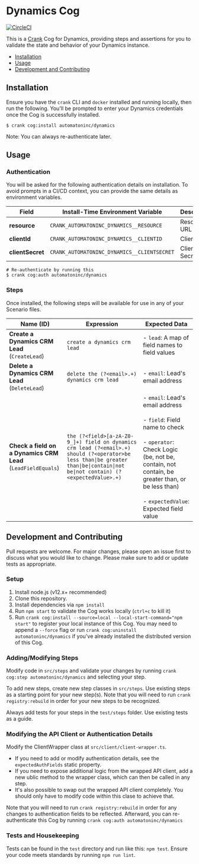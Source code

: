 # Dynamics Cog

[![CircleCI](https://circleci.com/gh/run-crank/cog-dynamics/tree/master.svg?style=svg)](https://circleci.com/gh/run-crank/cog-dynamics/tree/master)

This is a [Crank][what-is-crank] Cog for Dynamics, providing
steps and assertions for you to validate the state and behavior of your
Dynamics instance.

* [Installation](#installation)
* [Usage](#usage)
* [Development and Contributing](#development-and-contributing)

## Installation

Ensure you have the `crank` CLI and `docker` installed and running locally,
then run the following.  You'll be prompted to enter your Dynamics
credentials once the Cog is successfully installed.

```shell-session
$ crank cog:install automatoninc/dynamics
```

Note: You can always re-authenticate later.

## Usage

### Authentication
<!-- run `crank cog:readme automatoninc/dynamics` to update -->
<!-- authenticationDetails -->
You will be asked for the following authentication details on installation. To avoid prompts in a CI/CD context, you can provide the same details as environment variables.

| Field | Install-Time Environment Variable | Description |
| --- | --- | --- |
| **resource** | `CRANK_AUTOMATONINC_DYNAMICS__RESOURCE` | Resource URL |
| **clientId** | `CRANK_AUTOMATONINC_DYNAMICS__CLIENTID` | Client Id |
| **clientSecret** | `CRANK_AUTOMATONINC_DYNAMICS__CLIENTSECRET` | Client Secret |

```shell-session
# Re-authenticate by running this
$ crank cog:auth automatoninc/dynamics
```
<!-- authenticationDetailsEnd -->

### Steps
Once installed, the following steps will be available for use in any of your
Scenario files.

<!-- run `crank cog:readme automatoninc/dynamics` to update -->
<!-- stepDetails -->
| Name (ID) | Expression | Expected Data |
| --- | --- | --- |
| **Create a Dynamics CRM Lead**<br>(`CreateLead`) | `create a dynamics crm lead` | - `lead`: A map of field names to field values |
| **Delete a Dynamics CRM Lead**<br>(`DeleteLead`) | `delete the (?<email>.+) dynamics crm lead` | - `email`: Lead's email address |
| **Check a field on a Dynamics CRM Lead**<br>(`LeadFieldEquals`) | `the (?<field>[a-zA-Z0-9_]+) field on dynamics crm lead (?<email>.+) should (?<operator>be less than\|be greater than\|be\|contain\|not be\|not contain) (?<expectedValue>.+)` | - `email`: Lead's email address <br><br>- `field`: Field name to check <br><br>- `operator`: Check Logic (be, not be, contain, not contain, be greater than, or be less than) <br><br>- `expectedValue`: Expected field value |
<!-- stepDetailsEnd -->

## Development and Contributing
Pull requests are welcome. For major changes, please open an issue first to
discuss what you would like to change. Please make sure to add or update tests
as appropriate.

### Setup

1. Install node.js (v12.x+ recommended)
2. Clone this repository.
3. Install dependencies via `npm install`
4. Run `npm start` to validate the Cog works locally (`ctrl+c` to kill it)
5. Run `crank cog:install --source=local --local-start-command="npm start"` to
   register your local instance of this Cog. You may need to append a `--force`
   flag or run `crank cog:uninstall automatoninc/dynamics` if you've already
   installed the distributed version of this Cog.

### Adding/Modifying Steps
Modify code in `src/steps` and validate your changes by running
`crank cog:step automatoninc/dynamics` and selecting your step.

To add new steps, create new step classes in `src/steps`. Use existing steps as
a starting point for your new step(s). Note that you will need to run
`crank registry:rebuild` in order for your new steps to be recognized.

Always add tests for your steps in the `test/steps` folder. Use existing tests
as a guide.

### Modifying the API Client or Authentication Details
Modify the ClientWrapper class at `src/client/client-wrapper.ts`.

- If you need to add or modify authentication details, see the
  `expectedAuthFields` static property.
- If you need to expose additional logic from the wrapped API client, add a new
  ublic method to the wrapper class, which can then be called in any step.
- It's also possible to swap out the wrapped API client completely. You should
  only have to modify code within this clase to achieve that.

Note that you will need to run `crank registry:rebuild` in order for any
changes to authentication fields to be reflected. Afterward, you can
re-authenticate this Cog by running `crank cog:auth automatoninc/dynamics`

### Tests and Housekeeping
Tests can be found in the `test` directory and run like this: `npm test`.
Ensure your code meets standards by running `npm run lint`.

[what-is-crank]: https://crank.run?utm_medium=readme&utm_source=automatoninc%2Fdynamics
